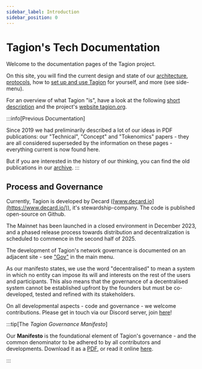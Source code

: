```yaml
---
sidebar_label: Introduction
sidebar_position: 0
---
```


# Tagion's Tech Documentation

Welcome to the documentation pages of the Tagion project.

On this site, you will find the current design and state of our [architecture](/tech/architecture), [protocols](/tech/protocols), how to [set up and use Tagion](/tech/guide) for yourself, and more (see side-menu).  

For an overview of what Tagion "is", have a look at the following [short description](/tech/intro/tagion) and the project's [website tagion.org](https://tagion.org).



:::info[Previous Documentation]

Since 2019 we had preliminarily described a lot of our ideas in PDF publications: 
our "Technical", "Concept" and "Tokenomics" papers - they are all considered superseded by the information on these pages - everything current is now found here. 

But if you are interested in the history of our thinking, you can find the old publications in our [archive](https://docs.tagion.org/gov/intro/archive).
:::



## Process and Governance

Currently, Tagion is developed by Decard ([www.decard.io](https://www.decard.io/)), it's stewardship-company. The code is published open-source on Github. 

The Mainnet has been launched in a closed environment in December 2023, and a phased release process towards distribution and decentralization is scheduled to commence in the second half of 2025.

The development of Tagion's network governance is documented on an adjacent site - see ["Gov"](/gov/intro) in the main menu.  

As our manifesto states, we use the word "decentralised" to mean a system in which no entity can impose its will and interests on the rest of the users and participants. 
This also means that the governance of a decentralised system cannot be established upfront by the founders but must be co-developed, tested and refined with its stakeholders. 

On all developmental aspects - code and governance - we welcome contributions. Please get in touch via our Discord server, join [here](https://discord.gg/wE4AA64a)!


:::tip[The _Tagion Governance Manifesto_]

Our **Manifesto** is the foundational element of Tagion's governance - and the common denominator to be adhered to by all contributors and developments. 
Download it as a [PDF](https://www.tagion.org/resources/tagion-manifesto.pdf), or read it online [here](/gov/intro/manifesto). 

:::

